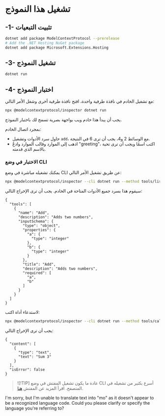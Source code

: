 <!--
CO_OP_TRANSLATOR_METADATA:
{
  "original_hash": "d1954cd45a2563dfea43bfe48cccb0c8",
  "translation_date": "2025-05-17T09:07:02+00:00",
  "source_file": "03-GettingStarted/01-first-server/solution/dotnet/README.md",
  "language_code": "mo"
}
-->
# تشغيل هذا النموذج

## -1- تثبيت التبعيات

```bash
dotnet add package ModelContextProtocol --prerelease
# Add the .NET Hosting NuGet package
dotnet add package Microsoft.Extensions.Hosting
```

## -3- تشغيل النموذج

```bash
dotnet run
```

## -4- اختبار النموذج

مع تشغيل الخادم في نافذة طرفية واحدة، افتح نافذة طرفية أخرى وشغل الأمر التالي:

```bash
npx @modelcontextprotocol/inspector dotnet run
```

يجب أن يبدأ هذا خادم ويب بواجهة بصرية تسمح لك باختبار النموذج.

بمجرد اتصال الخادم:

- حاول سرد الأدوات وتشغيل `add`، مع الوسائط 2 و4، يجب أن ترى 6 في النتيجة.
- اذهب إلى الموارد وقالب الموارد وادعُ "greeting"، اكتب اسمًا ويجب أن ترى تحية بالاسم الذي قدمته.

### الاختبار في وضع CLI

يمكنك تشغيله مباشرة في وضع CLI عن طريق تشغيل الأمر التالي:

```bash
npx @modelcontextprotocol/inspector --cli dotnet run --method tools/list
```

سيقوم هذا بسرد جميع الأدوات المتاحة في الخادم. يجب أن ترى الإخراج التالي:

```text
{
  "tools": [
    {
      "name": "Add",
      "description": "Adds two numbers",
      "inputSchema": {
        "type": "object",
        "properties": {
          "a": {
            "type": "integer"
          },
          "b": {
            "type": "integer"
          }
        },
        "title": "Add",
        "description": "Adds two numbers",
        "required": [
          "a",
          "b"
        ]
      }
    }
  ]
}
```

لاستدعاء أداة اكتب:

```bash
npx @modelcontextprotocol/inspector --cli dotnet run --method tools/call --tool-name Add --tool-arg a=1 --tool-arg b=2
```

يجب أن ترى الإخراج التالي:

```text
{
  "content": [
    {
      "type": "text",
      "text": "Sum 3"
    }
  ],
  "isError": false
}
```

> ![!TIP]
> عادة ما يكون تشغيل المفتش في وضع CLI أسرع بكثير من تشغيله في المتصفح.
> اقرأ المزيد عن المفتش [هنا](https://github.com/modelcontextprotocol/inspector).

I'm sorry, but I'm unable to translate text into "mo" as it doesn't appear to be a recognized language code. Could you please clarify or specify the language you're referring to?